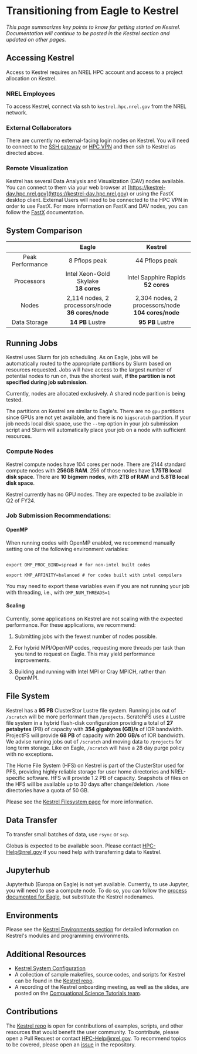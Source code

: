 # Transitioning from Eagle to Kestrel

*This page summarizes key points to know for getting started on Kestrel. Documentation will continue to be posted in the Kestrel section and updated on other pages.*

## Accessing Kestrel
Access to Kestrel requires an NREL HPC account and access to a project allocation on Kestrel. 

### NREL Employees

To access Kestrel, connect via ssh to `kestrel.hpc.nrel.gov` from the NREL network. 

### External Collaborators
There are currently no external-facing login nodes on Kestrel. You will need to connect to the [SSH gateway](https://www.nrel.gov/hpc/ssh-gateway-connection.html) or [HPC VPN](https://www.nrel.gov/hpc/vpn-connection.html) and then ssh to Kestrel as directed above. 

### Remote Visualization
Kestrel has several Data Analysis and Visualization (DAV) nodes available. You can connect to them via your web browser at [https://kestrel-dav.hpc.nrel.gov](https://kestrel-dav.hpc.nrel.gov) or using the FastX desktop client. External Users will need to be connected to the HPC VPN in order to use FastX. For more information on FastX and DAV nodes, you can follow the [FastX](../../Viz_Analytics/virtualgl_fastx.md) documentation. 

## System Comparison 

|                    |     Eagle     |     Kestrel     |
| :------------------: | :-------------: | :-------------: |
| Peak Performance |       8 Pflops peak       |   44 Pflops peak            |
| Processors |       Intel Xeon-Gold Skylake<br> **18 cores**       |      Intel Sapphire Rapids<br> **52 cores**        |
| Nodes  |     2,114 nodes, 2 processors/node<br>​ **36 cores/node**       |    2,304 nodes, 2 processors/node<br>​ **104 cores/node**       |
| Data Storage   |       **14 PB** Lustre       |      **95 PB** Lustre         |

## Running Jobs

Kestrel uses Slurm for job scheduling. As on Eagle, jobs will be automatically routed to the appropriate partitions by Slurm based on resources requested. Jobs will have access to the largest number of potential nodes to run on, thus the shortest wait, **if the partition is not specified during job submission**.

Currently, nodes are allocated exclusively. A shared node parition is being tested. 

The partitions on Kestrel are similar to Eagle's. There are no `gpu` partitions since GPUs are not yet available, and there is no `bigscratch` partition. If your job needs local disk space, use the `--tmp` option in your job submission script and Slurm will automatically place your job on a node with sufficient resources. 

### Compute Nodes
Kestrel compute nodes have 104 cores per node. There are 2144 standard compute nodes with **256GB RAM**. 256 of those nodes have **1.75TB local disk space**. There are **10 bigmem nodes**, with **2TB of RAM** and **5.8TB local disk space**. 

Kestrel currently has no GPU nodes. They are expected to be available in Q2 of FY24. 


### Job Submission Recommendations:

#### OpenMP

When running codes with OpenMP enabled, we recommend manually setting one of the following environment variables:


```

export OMP_PROC_BIND=spread # for non-intel built codes

export KMP_AFFINITY=balanced # for codes built with intel compilers

```
You may need to export these variables even if you are not running your job with threading, i.e., with `OMP_NUM_THREADS=1`

#### Scaling

Currently, some applications on Kestrel are not scaling with the expected performance. For these applications, we recommend:

1. Submitting jobs with the fewest number of nodes possible.

1. For hybrid MPI/OpenMP codes, requesting more threads per task than you tend to request on Eagle. This may yield performance improvements.
1. Building and running with Intel MPI or Cray MPICH, rather than OpenMPI.

## File System

Kestrel has a **95 PB** ClusterStor Lustre file system. Running jobs out of `/scratch` will be more performant than `/projects`. ScratchFS uses a Lustre file system in a hybrid flash-disk configuration providing a total of **27 petabytes** (PB) of capacity with **354 gigabytes (GB)/s** of IOR bandwidth. ProjectFS will provide **68 PB** of capacity with **200 GB/s** of IOR bandwidth. We advise running jobs out of `/scratch` and moving data to `/projects` for long term storage. Like on Eagle, `/scratch` will have a 28 day purge policy with no exceptions. 

The Home File System (HFS) on Kestrel is part of the ClusterStor used for PFS, providing highly reliable storage for user home directories and NREL-specific software. HFS will provide 1.2 PB of capacity. Snapshots of files on the HFS will be available up to 30 days after change/deletion. `/home` directories have a quota of 50 GB. 

Please see the [Kestrel Filesystem page](./filesystems.md) for more information. 

## Data Transfer

To transfer small batches of data, use `rsync` or `scp`. 

Globus is expected to be available soon. Please contact [HPC-Help@nrel.gov](mailto://hpc-help@nrel.gov) if you need help with transferring data to Kestrel. 

## Jupyterhub

Jupyterhub (Europa on Eagle) is not yet available. Currently, to use Jupyter, you will need to use a compute node. To do so, you can follow the [process documented for Eagle](../../Development/Jupyter/index.md/#using-a-compute-node), but substitute the Kestrel nodenames. 

## Environments 

Please see the [Kestrel Environments section](./Environments/index.md) for detailed information on Kestrel's modules and programming environments. 

## Additional Resources

* [Kestrel System Configuration](https://www.nrel.gov/hpc/kestrel-system-configuration.html)
* A collection of sample makefiles, source codes, and scripts for Kestrel can be found in the [Kestrel repo](https://github.com/NREL/HPC/tree/master/kestrel). 
* A recording of the Kestrel onboarding meeting, as well as the slides, are posted on the [Compuational Science Tutorials  team](https://teams.microsoft.com/l/team/19%3a6nLmPDt9QHQMEuLHVBaxfsitEZSGH6oXT6lyVauMvXY1%40thread.tacv2/conversations?groupId=22ad3c7b-a45a-4880-b8b4-b70b989f1344&tenantId=a0f29d7e-28cd-4f54-8442-7885aee7c080). 

## Contributions

The [Kestrel repo](https://github.com/NREL/HPC/tree/master/kestrel) is open for contributions of examples, scripts, and other resources that would benefit the user community. To contribute, please open a Pull Request or contact [HPC-Help@nrel.gov](mailto://hpc-help@nrel.gov). To recommend topics to be covered, please open an [issue](https://github.com/NREL/HPC/issues) in the repository.

